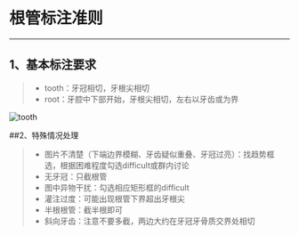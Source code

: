 # 根管标注准则

------

## 1、基本标注要求
> * tooth：牙冠相切，牙根尖相切
> * root：牙腔中下部开始，牙根尖相切，左右以牙齿或为界

![tooth](https://image.baidu.com/search/down?tn=download&word=download&ie=utf8&fr=detail&url=https%3A%2F%2Ftimgsa.baidu.com%2Ftimg%3Fimage%26quality%3D80%26size%3Db10000_10000%26sec%3D1557130686%26di%3De3eefc303b1363b2644146272fa56202%26src%3Dhttp%3A%2F%2Fwenwen.soso.com%2Fp%2F20100615%2F20100615184103-1421888182.jpg&thumburl=https%3A%2F%2Fss1.bdstatic.com%2F70cFvXSh_Q1YnxGkpoWK1HF6hhy%2Fit%2Fu%3D1937605200%2C4079516582%26fm%3D27%26gp%3D0.jpg)


##2、特殊情况处理
> * 图片不清楚（下端边界模糊、牙齿疑似重叠、牙冠过亮）：找趋势框选，根据困难程度勾选difficult或群内讨论
> * 无牙冠：只截根管
> * 图中异物干扰：勾选相应矩形框的difficult
> * 灌注过度：可能出现根管下界超出牙根尖
> * 半根根管：截半根即可
> * 斜向牙齿：注意不要多截，两边大约在牙冠牙骨质交界处相切


